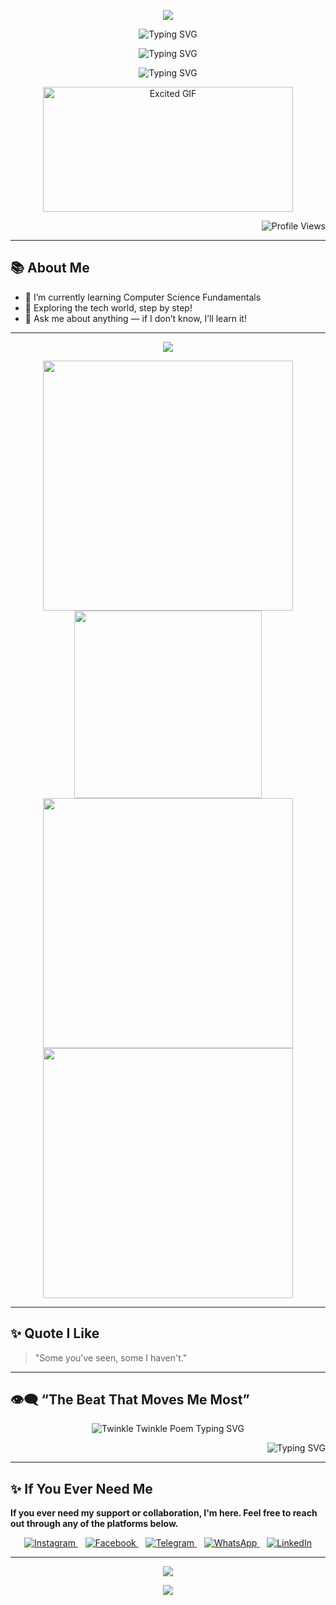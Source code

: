 <!-- 🌟 Animated Gradient Header with Emoji -->
<p align="center">
  <img src="https://capsule-render.vercel.app/api?type=waving&height=200&text=&fontSize=60&fontAlignY=40&color=0:000000,33:2c2c2c,66:1e1e4f,100:4b0082&animation=fadeIn&desc=&descAlignY=60" />
</p>

 <p align="center">
  <img src="https://readme-typing-svg.demolab.com?font=Fira+Code&size=36&duration=2000&pause=1500&color=00CFFF&center=true&width=600&lines=Hi+I'm+J+M+FAHIM+HASAN" alt="Typing SVG" />
</p>



<!-- 👋 Intro (from your original) -->
<p align="middle">
  <img src="https://readme-typing-svg.demolab.com?font=Fira+Code&size=20&duration=2000&pause=5000&color=FF0000&center=true&width=600&lines=Computer+Science+and+Engineering+Student." alt="Typing SVG" />
</p>

<p align="center">
  <img src="https://readme-typing-svg.demolab.com?font=Fira+Code&duration=3000&pause=1000&center=true&width=435&lines=Aspiring+Developer;Learning+Every+Day;Future+Coder+In+Progress" alt="Typing SVG" />
</p>

<p align="center">
  <img src="https://media2.giphy.com/media/v1.Y2lkPTc5MGI3NjExZmQwMnV2NXRvM2wydGw3MTNrdTNrd3l3dGlzd3IyMWcyYnIxcWpkeCZlcD12MV9pbnRlcm5hbF9naWZfYnlfaWQmY3Q9Zw/jBOOXxSJfG8kqMxT11/giphy.gif" width="400" height="200" alt="Excited GIF"> 
</p>

<p align="right">
  <img src="https://komarev.com/ghpvc/?username=jmfaheemhasan&label=Profile+Views&color=dc143c&style=for-the-badge" alt="Profile Views" />
</p>

---

## 📚 About Me

- 🔭 I’m currently learning Computer Science Fundamentals
- 🌱 Exploring the tech world, step by step!
- 💬 Ask me about anything — if I don’t know, I’ll learn it!

---

<!-- 📊 Stats (gradient look) -->
<!--STATS-START-->
<p align="center">
  <img src="https://readme-typing-svg.herokuapp.com?center=true&lines=Tracking+my+progress+daily..." />
</p>

<p align="center" style="margin:0;">
  <img src="https://github-readme-stats.vercel.app/api?username=jmfaheemhasan&show_icons=true&theme=dracula&hide_border=true&bg_color=90,232526,414345,ff9900&title_color=ffffff&text_color=ffffff" width="400" />
</p>

<p align="center" style="margin:0;">
  <img src="https://github-readme-stats.vercel.app/api/top-langs/?username=jmfaheemhasan&layout=compact&theme=dracula&hide_border=true&bg_color=90,232526,414345,ff9900&title_color=ffffff&text_color=ffffff" width="300" />
</p>



<p align="center" style="margin:0;">
  <img src="https://github-readme-streak-stats.herokuapp.com?user=jmfaheemhasan&theme=dracula&hide_border=true&bg_color=90,232526,414345,ff9900&fire=ff7f00&currStreakLabel=ffffff" width="400" />
</p>

<p align="center" style="margin:0;">
  <img src="https://github-profile-trophy.vercel.app/?username=jmfaheemhasan&theme=dracula&no-frame=true&row=2&column=4" width="400" />
</p>
<!--STATS-END--> 

---

## ✨ Quote I Like
> "Some you've seen, some I haven't."

---

## 👁‍🗨 “The Beat That Moves Me Most”
<p align="center">
  <img src="https://readme-typing-svg.demolab.com?font=Fira+Code&fontSize=48&duration=5000&pause=1500&color=FF0000&center=true&width=600&lines=Twinkle,+twinkle,+little+star;How+I+wonder+what+you+are!;Up+above+the+world+so+high;Like+a+diamond+in+the+sky.;When+the+blazing+sun+is+gone;When+he+nothing+shines+upon;Then+you+show+your+little+light;Twinkle,+twinkle,+all+the+night." alt="Twinkle Twinkle Poem Typing SVG" />
</p>

<p align="right">
  <img src="https://readme-typing-svg.demolab.com?font=Fira+Code&size=28&duration=5000&pause=2000&color=FF2C2C&center=true&width=700&lines=The+Battle+Of+The+Soul;With+The+Devil" alt="Typing SVG" />
</p>

---

## ✨ If You Ever Need Me
**If you ever need my support or collaboration, I'm here. Feel free to reach out through any of the platforms below.**

<p align="center">
  <a href="https://www.instagram.com/fahimhassan311?igsh=MXgwdTlxNDFrcDNmbA==" target="_blank">
    <img src="https://img.icons8.com/fluency/48/instagram-new.png" alt="Instagram"/>  
  </a>
  &nbsp;&nbsp;
  <a href="https://www.facebook.com/share/15n5ZoV588/" target="_blank">
    <img src="https://img.icons8.com/fluency/48/facebook-new.png" alt="Facebook"/>
  </a>
  &nbsp;&nbsp;
  <a href="https://t.me/jmfaheemhasan" target="_blank">
    <img src="https://img.icons8.com/fluency/48/telegram-app.png" alt="Telegram"/>
  </a>
  &nbsp;&nbsp;
  <a href="https://wa.me/8801893380852" target="_blank">
    <img src="https://img.icons8.com/fluency/48/whatsapp.png" alt="WhatsApp"/>
  </a>
  &nbsp;&nbsp;
  <a href="https://www.linkedin.com/in/j-m-fahim-hasan" target="_blank">
    <img src="https://img.icons8.com/fluency/48/linkedin.png" alt="LinkedIn"/>
  </a>
</p>

---

<p align="center">
  <img src="https://img.shields.io/badge/Made%20in-Bangladesh-1f425f?style=for-the-badge" />
</p>

<!-- 🌊 Footer Wave -->
<p align="center">
  <img src="https://capsule-render.vercel.app/api?type=waving&height=200&section=footer&color=0:000000,33:2c2c2c,66:1e1e4f,100:4b0082" />
</p>








